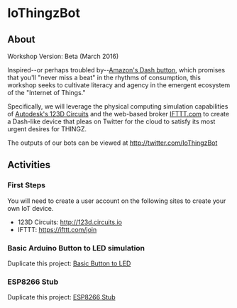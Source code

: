 # IoThingzBot

## About
Workshop Version:  Beta (March 2016)

Inspired--or perhaps troubled by--[Amazon's Dash button](http://www.amazon.com/oc/dash-button), which promises that you'll "never miss a beat" in the rhythms of consumption, this workshop seeks to cultivate literacy and agency in the emergent ecosystem of the "Internet of Things."

Specifically, we will leverage the physical computing simulation capabilities of [Autodesk's 123D Circuits](https://123d.circuits.io) and the web-based broker [IFTTT.com](http://ifttt.com) to create a Dash-like device that pleas on Twitter for the cloud to satisfy its most urgent desires for THINGZ.

The outputs of our bots can be viewed at <http://twitter.com/IoThingzBot>

## Activities

### First Steps

You will need to create a user account on the following sites to create your own IoT device.

* 123D Circuits:  <http://123d.circuits.io>
* IFTTT: <https://ifttt.com/join>

### Basic Arduino Button to LED simulation

Duplicate this project:  [Basic Button to LED](https://123d.circuits.io/circuits/1805578-basic-button-to-led)

### ESP8266 Stub

Duplicate this project:  [ESP8266 Stub](https://123d.circuits.io/circuits/1805945-esp8266-stub)
